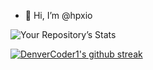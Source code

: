 - 👋 Hi, I’m @hpxio
<!---
hpxio/hpxio is a ✨ special ✨ repository because its `README.md` (this file) appears on your GitHub profile.
You can click the Preview link to take a look at your changes.
--->

![Your Repository’s Stats](https://github-readme-stats.vercel.app/api?username=hpxio&show_icons=true)

[![DenverCoder1's github streak](https://github-readme-streak-stats.herokuapp.com/?user=hpxio&theme=blue-green)](https://github.com/DenverCoder1/github-readme-streak-stats)
